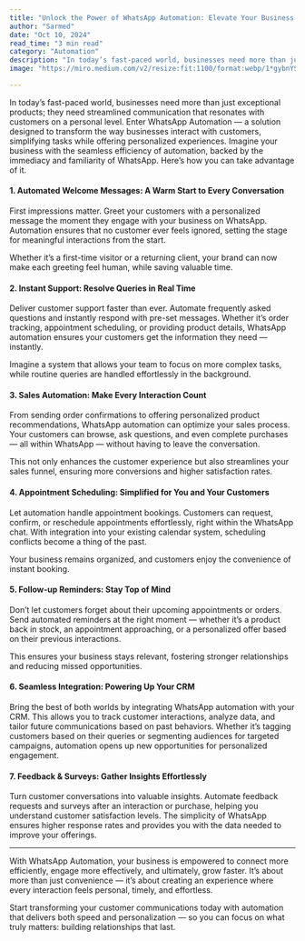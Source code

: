 ```yaml
---
title: "Unlock the Power of WhatsApp Automation: Elevate Your Business Communication"
author: "Sarmed"
date: "Oct 10, 2024"
read_time: "3 min read"
category: "Automation"
description: "In today’s fast-paced world, businesses need more than just exceptional products; they need streamlined communication that resonates with customers on a personal level."
image: "https://miro.medium.com/v2/resize:fit:1100/format:webp/1*gybnYSOmHuv5pGkg40i8VA.jpeg"

---
```


In today’s fast-paced world, businesses need more than just exceptional products; they need streamlined communication that resonates with customers on a personal level. Enter WhatsApp Automation — a solution designed to transform the way businesses interact with customers, simplifying tasks while offering personalized experiences. Imagine your business with the seamless efficiency of automation, backed by the immediacy and familiarity of WhatsApp. Here’s how you can take advantage of it.

#### 1. Automated Welcome Messages: A Warm Start to Every Conversation  

First impressions matter. Greet your customers with a personalized message the moment they engage with your business on WhatsApp. Automation ensures that no customer ever feels ignored, setting the stage for meaningful interactions from the start.  

Whether it’s a first-time visitor or a returning client, your brand can now make each greeting feel human, while saving valuable time.  

#### 2. Instant Support: Resolve Queries in Real Time  

Deliver customer support faster than ever. Automate frequently asked questions and instantly respond with pre-set messages. Whether it’s order tracking, appointment scheduling, or providing product details, WhatsApp automation ensures your customers get the information they need — instantly.  

Imagine a system that allows your team to focus on more complex tasks, while routine queries are handled effortlessly in the background.  

#### 3. Sales Automation: Make Every Interaction Count  

From sending order confirmations to offering personalized product recommendations, WhatsApp automation can optimize your sales process. Your customers can browse, ask questions, and even complete purchases — all within WhatsApp — without having to leave the conversation.  

This not only enhances the customer experience but also streamlines your sales funnel, ensuring more conversions and higher satisfaction rates.  

#### 4. Appointment Scheduling: Simplified for You and Your Customers  

Let automation handle appointment bookings. Customers can request, confirm, or reschedule appointments effortlessly, right within the WhatsApp chat. With integration into your existing calendar system, scheduling conflicts become a thing of the past.  

Your business remains organized, and customers enjoy the convenience of instant booking.  

#### 5. Follow-up Reminders: Stay Top of Mind  

Don’t let customers forget about their upcoming appointments or orders. Send automated reminders at the right moment — whether it’s a product back in stock, an appointment approaching, or a personalized offer based on their previous interactions.  

This ensures your business stays relevant, fostering stronger relationships and reducing missed opportunities.  

#### 6. Seamless Integration: Powering Up Your CRM  

Bring the best of both worlds by integrating WhatsApp automation with your CRM. This allows you to track customer interactions, analyze data, and tailor future communications based on past behaviors. Whether it’s tagging customers based on their queries or segmenting audiences for targeted campaigns, automation opens up new opportunities for personalized engagement.  

#### 7. Feedback & Surveys: Gather Insights Effortlessly  

Turn customer conversations into valuable insights. Automate feedback requests and surveys after an interaction or purchase, helping you understand customer satisfaction levels. The simplicity of WhatsApp ensures higher response rates and provides you with the data needed to improve your offerings.  

---

With WhatsApp Automation, your business is empowered to connect more efficiently, engage more effectively, and ultimately, grow faster. It’s about more than just convenience — it’s about creating an experience where every interaction feels personal, timely, and effortless.  

Start transforming your customer communications today with automation that delivers both speed and personalization — so you can focus on what truly matters: building relationships that last.  
